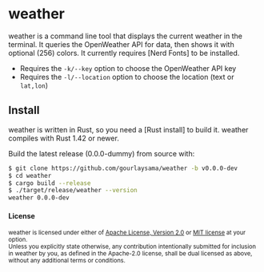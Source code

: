 # weather

weather is a command line tool that displays the current weather in the terminal.
It queries the OpenWeather API for data, then shows it with optional (256) colors.
It currently requires [Nerd Fonts] to be installed.

* Requires the `-k/--key` option to choose the OpenWeather API key
* Requires the `-l/--location` option to choose the location (text or `lat,lon`)

## Install

weather is written in Rust, so you need a [Rust install] to build it. weather compiles with
Rust 1.42 or newer.

Build the latest release (0.0.0-dummy) from source with:

```sh
$ git clone https://github.com/gourlaysama/weather -b v0.0.0-dev
$ cd weather
$ cargo build --release
$ ./target/release/weather --version
weather 0.0.0-dev
```

#### License

<sub>
weather is licensed under either of <a href="LICENSE-APACHE">Apache License, Version 2.0</a> or <a href="LICENSE-MIT">MIT license</a> at your option.
</sub>

<br>

<sub>
Unless you explicitly state otherwise, any contribution intentionally submitted
for inclusion in weather by you, as defined in the Apache-2.0 license, shall be
dual licensed as above, without any additional terms or conditions.
</sub>